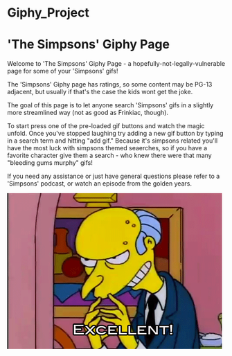 # Giphy_Project

# 'The Simpsons' Giphy Page

Welcome to 'The Simpsons' Giphy Page - a hopefully-not-legally-vulnerable page for some of your 'Simpsons' gifs! 

The 'Simpsons' Giphy page has ratings, so some content may be PG-13 adjacent, but usually if that's the case the kids wont get the joke.  

The goal of this page is to let anyone search 'Simpsons' gifs in a slightly more streamlined way (not as good as Frinkiac, though).

To start press one of the pre-loaded gif buttons and watch the magic unfold. Once you've stopped laughing try adding a new gif button by typing in a search term and hitting "add gif." Because it's simpsons related you'll have the most luck with simpsons themed seaerches, so if you have a favorite character give them a search - who knew there were that many "bleeding gums murphy" gifs!

If you need any assistance or just have general questions please refer to a 'Simpsons' podcast, or watch an episode from the golden years.

![Burns_Excellent_Gif](assets/images/burns_excellent.gif) 